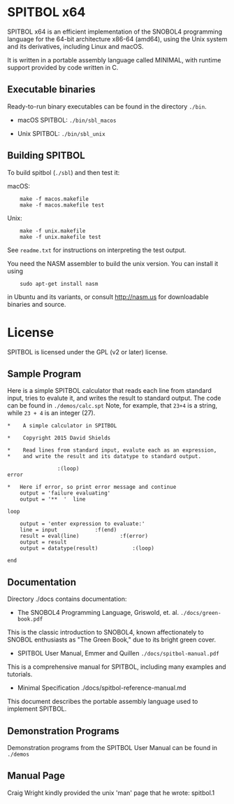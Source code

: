 # SPITBOL x64

SPITBOL x64 is an efficient implementation of the SNOBOL4 programming language for the 64-bit architecture x86-64 (amd64), 
using the Unix system and its derivatives, including Linux and macOS.

It is written in a portable assembly language called MINIMAL, with runtime support provided by code written in C.

## Executable binaries

Ready-to-run binary executables can be found in
the directory `./bin`.

* macOS SPITBOL: `./bin/sbl_macos`	

* Unix SPITBOL: `./bin/sbl_unix`

## Building SPITBOL

To build spitbol (`./sbl`) and then test it:

macOS:

```
	make -f macos.makefile
	make -f macos.makefile test
```

Unix:

```
	make -f unix.makefile 
	make -f unix.makefile test
```

See `readme.txt` for instructions on interpreting the test output.

You need the NASM assembler to build the unix version. You can install it using 
```
	sudo apt-get install nasm
```
in Ubuntu and its variants, or consult http://nasm.us for downloadable binaries and source.

# License

SPITBOL is licensed under the GPL (v2 or later) license.

## Sample Program

Here is a simple SPITBOL calculator that reads each line from standard input, tries to evalute it, and writes the result
to standard output. The code can be found in `./demos/calc.spt` Note, for example, that `23+4` is a string, while 
`23 + 4` is an integer (27).

```
*    A simple calculator in SPITBOL

*    Copyright 2015 David Shields

*    Read lines from standard input, evalute each as an expression,
*    and write the result and its datatype to standard output.

    			:(loop)
error

*   Here if error, so print error message and continue
    output = 'failure evaluating'
    output = '**  '  line 

loop

    output = 'enter expression to evaluate:'
    line = input			:f(end)
    result = eval(line)		        :f(error)
    output = result 
    output = datatype(result)	        :(loop)

end
```

## Documentation

Directory ./docs contains documentation:

* The SNOBOL4 Programming Language, Griswold, et. al.  `./docs/green-book.pdf`	

This is the classic introduction to SNOBOL4, known affectionately to SNOBOL enthusiasts as "The Green Book," due to its bright green
cover.

* SPITBOL User Manual, Emmer and Quillen	`./docs/spitbol-manual.pdf`	

This is a comprehensive manual for SPITBOL, including many examples and tutorials.

* Minimal Specification  ./docs/spitbol-reference-manual.md

This document describes the portable assembly language used to implement SPITBOL. 

## Demonstration Programs

Demonstration programs from the SPITBOL User Manual can be found in `./demos`

## Manual Page

Craig Wright kindly provided the unix 'man' page that he wrote: spitbol.1

